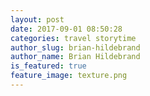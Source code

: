 ```yaml
---
layout: post
date: 2017-09-01 08:50:28
categories: travel storytime
author_slug: brian-hildebrand
author_name: Brian Hildebrand
is_featured: true
feature_image: texture.png
---
```

